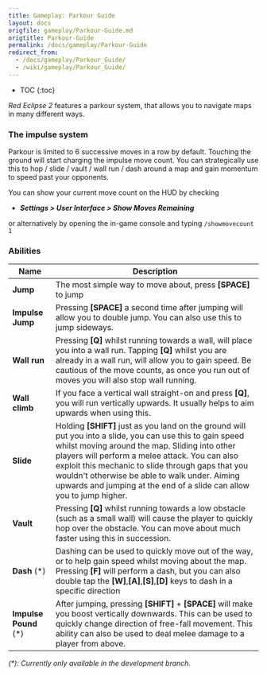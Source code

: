 ```yaml
---
title: Gameplay: Parkour Guide
layout: docs
origfile: gameplay/Parkour-Guide.md
origtitle: Parkour-Guide
permalink: /docs/gameplay/Parkour-Guide
redirect_from:
  - /docs/gameplay/Parkour_Guide/
  - /wiki/gameplay/Parkour_Guide/
---
```

* TOC
{:toc}

*Red Eclipse 2* features a parkour system, that allows you to navigate maps in many different ways.

### The impulse system

Parkour is limited to 6 successive moves in a row by default. Touching the ground will start charging the impulse move count. You can strategically use this to hop / slide / vault / wall run / dash around a map and gain momentum to speed past your opponents.

You can show your current move count on the HUD by checking 
-   ***Settings > User Interface > Show Moves Remaining***

or alternatively by opening the in-game console and typing `/showmovecount 1`

### Abilities

| Name                  | Description                                                  |
| --------------------- | ------------------------------------------------------------ |
| **Jump**              | The most simple way to move about, press **[SPACE]** to jump |
| **Impulse Jump**      | Pressing **[SPACE]** a second time after jumping will allow you to double jump. You can also use this to jump sideways. |
| **Wall run**          | Pressing **[Q]** whilst running towards a wall, will place you into a wall run. Tapping **[Q]** whilst you are already in a wall run, will allow you to gain speed. Be cautious of the move counts, as once you run out of moves you will also stop wall running. |
| **Wall climb**        | If you face a vertical wall straight-on and press **[Q]**, you will run vertically upwards. It usually helps to aim upwards when using this. |
| **Slide**             | Holding **[SHIFT]** just as you land on the ground will put you into a slide, you can use this to gain speed whilst moving around the map. Sliding into other players will perform a melee attack. You can also exploit this mechanic to slide through gaps that you wouldn't otherwise be able to walk under. Aiming upwards and jumping at the end of a slide can allow you to jump higher. |
| **Vault**             | Pressing **[Q]** whilst running towards a low obstacle (such as a small wall) will cause the player to quickly hop over the obstacle. You can move about much faster using this in succession. |
| **Dash** (\*)           | Dashing can be used to quickly move out of the way, or to help gain speed whilst moving about the map. Pressing **[F]** will perform a dash, but you can also double tap the **[W]**,**[A]**,**[S]**,**[D]** keys to dash in a specific direction |
| **Impulse Pound** (\*) | After jumping, pressing **[SHIFT]** + **[SPACE]** will make you boost vertically downwards. This can be used to quickly change direction of free-fall movement. This ability can also be used to deal melee damage to a player from above. |


*(\*): Currently only available in the development branch.*
